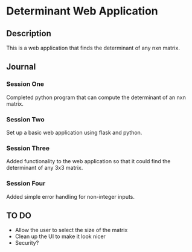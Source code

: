 # Determinant Web Application

## Description

This is a web application that finds the determinant of any nxn matrix. 

## Journal

### Session One

Completed python program that can compute the determinant of an nxn matrix.

### Session Two

Set up a basic web application using flask and python.

### Session Three 

Added functionality to the web application so that it could find the determinant of any 3x3 matrix.

### Session Four

Added simple error handling for non-integer inputs.

## TO DO

- Allow the user to select the size of the matrix
- Clean up the UI to make it look nicer
- Security?